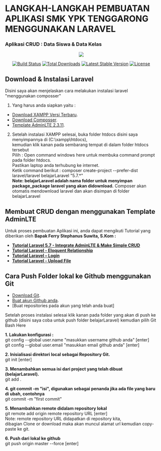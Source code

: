 # LANGKAH-LANGKAH PEMBUATAN APLIKASI SMK YPK TENGGARONG MENGGUNAKAN LARAVEL #

### Aplikasi CRUD : Data Siswa & Data Kelas ###


<p align="center"><img src="https://laravel.com/assets/img/components/logo-laravel.svg"></p>

<p align="center">
<a href="https://travis-ci.org/laravel/framework"><img src="https://travis-ci.org/laravel/framework.svg" alt="Build Status"></a>
<a href="https://packagist.org/packages/laravel/framework"><img src="https://poser.pugx.org/laravel/framework/d/total.svg" alt="Total Downloads"></a>
<a href="https://packagist.org/packages/laravel/framework"><img src="https://poser.pugx.org/laravel/framework/v/stable.svg" alt="Latest Stable Version"></a>
<a href="https://packagist.org/packages/laravel/framework"><img src="https://poser.pugx.org/laravel/framework/license.svg" alt="License"></a>
</p>

## Download & Instalasi Laravel

Disini saya akan menjelaskan cara melakukan instalasi laravel "menggunakan composser"

1. Yang harus anda siapkan yaitu :

- [Download XAMPP Versi Terbaru](https://www.apachefriends.org/download.html).
- [Download Composser](https://getcomposer.org/Composer-Setup.exe).
- [Template AdminLTE 2.3.11](https://codeload.github.com/almasaeed2010/AdminLTE/zip/v2.3.11).

2. Setelah instalasi XAMPP selesai, buka folder htdocs disini saya menyimpannya di (C:\xampp\htdocs),<br> 
kemudian klik kanan pada sembarang tempat di dalam folder htdocs tersebut<br> 
Pilih : Open command windows here untuk membuka command prompt pada folder htdocs.<br>
Pastikan laptop anda terhubung ke internet.<br>
Ketik command berikut : composer create-project --prefer-dist laravel/laravel belajarLaravel "5.7.*"<br>
**Note: belajarLaravel adalah nama folder untuk menyimpan package_package laravel yang akan didownload.**
Composer akan otomatis mendownload laravel  dan akan disimpan di folder belajarLaravel


## Membuat CRUD dengan menggunakan Template AdminLTE

Untuk proses pembuatan Aplikasi ini, anda dapat mengikuti Tutorial yang diberikan oleh **Bapak Ferry Stephanus Suwita, S.Kom :**

- **[Tutorial Laravel 5.7 - Integrate AdminLTE & Make Simple CRUD](https://drive.google.com/file/d/1AmexPu9OEQEz1cHfvVOHHIx3-47ml-Jm/view?usp=sharing)**
- **[Tutorial Laravel - Eloquent Relationship](https://drive.google.com/file/d/1WpHAgdv4zVrgA-nV1u64Mbl31C65LyVC/view?usp=sharing)**
- **[Tutorial Laravel – Login](https://drive.google.com/file/d/1wLjs3QIaYI3o9mIikLBJOluA_7QTm6rQ/view?usp=sharing)**
- **[Tutorial Laravel - Upload File](https://drive.google.com/file/d/1-qb34ta4QJFzmekmiUAK84CzW6Cy7IXR/view?usp=sharing)**

## Cara Push Folder lokal ke Github menggunakan Git

- [Download Git](https://git-scm.com/).
- [Buat akun Github anda](https://github.com/).
- [Buat repositories pada akun yang telah anda buat]

Setelah proses instalasi selesai klik kanan pada folder yang akan di push ke github (disini saya coba untuk push folder belajarLaravel) kemudian pilih Git Bash Here

**1. Lakukan konfigurasi :** <br>
git config --global user.name "masukkan username github anda" [enter] <br>
git config --global user.email "masukkan email github anda" [enter] <br>

**2. Inisialisasi direktori local sebagai Repository Git.**<br>
git init [enter]

**3. Menambahkan semua isi dari project yang telah dibuat (belajarLaravel).**<br>
git add .

**4. git commit -m "isi", digunakan sebagai penanda jika ada file yang baru di ubah, contohnya** <br>
git commit -m "first commit"

**5. Menambahkan remote didalam repository lokal** <br>
git remote add origin remote repository URL [enter] <br>
Note: remote repository URL didapatkan di repository kita, <br>
dibagian Clone or download maka akan muncul alamat url kemudian copy-paste ke git.

**6. Push dari lokal ke github** <br>
git push origin master --force [enter]



